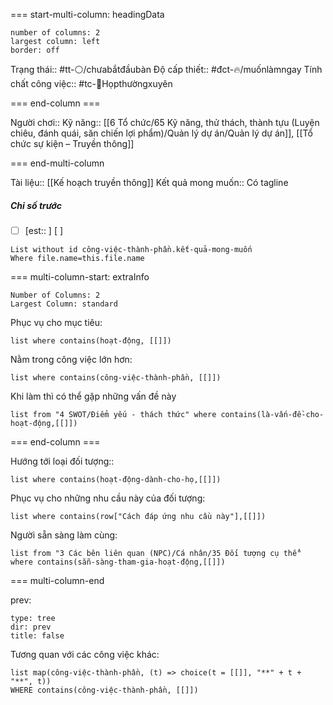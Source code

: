 === start-multi-column: headingData
```column-settings  
number of columns: 2
largest column: left
border: off
```

Trạng thái:: #tt-⚪/chưabắtđầubàn
Độ cấp thiết:: #đct-🔥/muốnlàmngay
Tính chất công việc:: #tc-💬Họpthườngxuyên 

=== end-column ===

Người chơi::
Kỹ năng:: [[6 Tổ chức/65 Kỹ năng, thử thách, thành tựu (Luyện chiêu, đánh quái, săn chiến lợi phẩm)/Quản lý dự án/Quản lý dự án]], [[Tổ chức sự kiện – Truyền thông]]

=== end-multi-column

Tài liệu:: [[Kế hoạch truyền thông]]
Kết quả mong muốn:: Có tagline
##### Chỉ số trước
- [ ] [est:: ] [ ]
```dataview
List without id công-việc-thành-phần.kết-quả-mong-muốn
Where file.name=this.file.name
```

=== multi-column-start: extraInfo
```column-settings
Number of Columns: 2
Largest Column: standard
```

Phục vụ cho mục tiêu:
```dataview
list where contains(hoạt-động, [[]])
```
Nằm trong công việc lớn hơn:
```dataview
list where contains(công-việc-thành-phần, [[]])
```
Khi làm thì có thể gặp những vấn đề này
```dataview
list from "4 SWOT/Điểm yếu - thách thức" where contains(là-vấn-đề-cho-hoạt-động,[[]])
```

=== end-column ===

Hướng tới loại đối tượng::
```dataview
list where contains(hoạt-động-dành-cho-họ,[[]])
```
Phục vụ cho những nhu cầu này của đối tượng:
```dataview
list where contains(row["Cách đáp ứng nhu cầu này"],[[]])
```
Người sẵn sàng làm cùng:
```dataview
list from "3 Các bên liên quan (NPC)/Cá nhân/35 Đối tượng cụ thể" where contains(sẵn-sàng-tham-gia-hoạt-động,[[]])
```

=== multi-column-end

prev:
```breadcrumbs
type: tree
dir: prev
title: false
```

Tương quan với các công việc khác:
```dataview 
list map(công-việc-thành-phần, (t) => choice(t = [[]], "**" + t + "**", t))
WHERE contains(công-việc-thành-phần, [[]])
```

